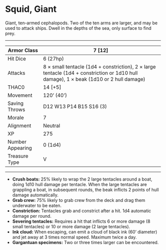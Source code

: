 # Squid, Giant

Giant, ten-armed cephalopods. Two of the ten arms are larger, and may be used to attack ships. Dwell in the depths of the sea, only surface to find prey.

------

| Armor Class     | 7 [12]                                                       |
| ---------------- | ------------------------------------------------------------ |
| Hit Dice         | 6 (27hp)                                                     |
| Attacks          | 8 × small tentacle (1d4 + constriction), 2 × large tentacle (1d4 + constriction or 1d10 hull damage), 1 × beak (1d10 or 2 hull damage) |
| THAC0            | 14 [+5]                                                      |
| Movement         | 120’ (40’)                                                   |
| Saving Throws    | D12 W13 P14 B15 S16 (3)                                      |
| Morale           | 7                                                            |
| Alignment        | Neutral                                                      |
| XP               | 275                                                          |
| Number Appearing | 0 (1d4)                                                      |
| Treasure Type    | V                                                            |

------

- **Crush boats:** 25% likely to wrap the 2 large tentacles around a boat, doing 1d10 hull damage per tentacle. When the large tentacles are grappling a boat, in subsequent rounds, the beak inflicts 2 points of hull damage automatically.
- **Grab crew:** 75% likely to grab crew from the deck and drag them underwater to be eaten.
- **Constriction:** Tentacles grab and constrict after a hit. 1d4 automatic damage per round.
- **Severing tentacles:** Requires a hit that inflicts 6 or more damage (8 small tentacles) or 10 or more damage (2 large tentacles).
- **Ink cloud:** When escaping, can emit a cloud of black ink (60’ diameter) and jet away at 3 times normal speed. Maximum twice a day.
- **Gargantuan specimens:** Two or three times larger can be encountered.